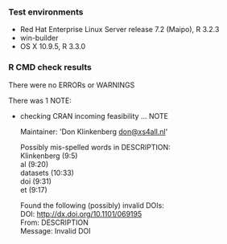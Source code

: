### Test environments
* Red Hat Enterprise Linux Server release 7.2 (Maipo), R 3.2.3
* win-builder
* OS X 10.9.5, R 3.3.0

### R CMD check results
There were no ERRORs or WARNINGS

There was 1 NOTE:

  * checking CRAN incoming feasibility ... NOTE
  
    Maintainer: 'Don Klinkenberg <don@xs4all.nl>'
    
    Possibly mis-spelled words in DESCRIPTION:  
        Klinkenberg (9:5)  
        al (9:20)  
        datasets (10:33)  
        doi (9:31)  
        et (9:17)  
      
    Found the following (possibly) invalid DOIs:  
        DOI: http://dx.doi.org/10.1101/069195  
            From: DESCRIPTION  
            Message: Invalid DOI
